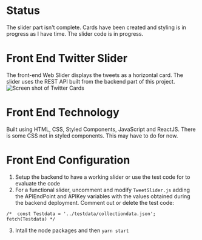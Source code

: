 # Status
The slider part isn't complete. Cards have been created and styling is in progress as I have time. The slider code is in progress.

# Front End Twitter Slider
The front-end Web Slider displays the tweets as a horizontal card.  The slider uses the REST API built from the backend part of this project.
![Screen shot of Twitter Cards](/TweetCards.png)

# Front End Technology
Built using HTML, CSS, Styled Components, JavaScript and ReactJS.
There is some CSS not in styled components. This may have to do for now. 

# Front End Configuration
1. Setup the backend to have a working slider or use the test code for to evaluate the code
2. For a functional slider, uncomment and modify  `TweetSlider.js` adding the APIEndPoint and APIKey variables with the values obtained during the backend deployment. Comment out or delete the test code:

`/*  const Testdata = '../testdata/collectiondata.json';
             fetch(Testdata) */`

3. Intall the node packages and then `yarn start`